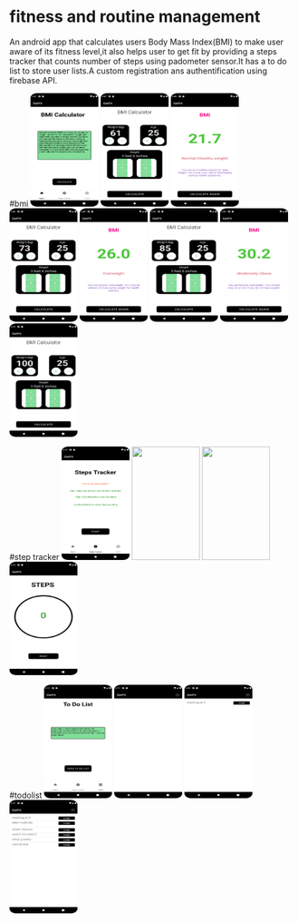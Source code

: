# fitness and routine management
An android app that calculates users Body Mass Index(BMI) to make user aware of its
fitness level,it also helps user to get fit by providing a steps tracker that counts number of steps using padometer sensor.It has
a to do list to store user lists.A custom registration ans authentification using firebase API.


#bmi
<img src="project pics/bmi/1.png" width=120 height=200>
<img src="project pics/bmi/2.png" width=120 height=200>
<img src="project pics/bmi/3.png" width=120 height=200>
<img src="project pics/bmi/4.png" width=120 height=200>
<img src="project pics/bmi/5.png" width=120 height=200>
<img src="project pics/bmi/6.png" width=120 height=200>
<img src="project pics/bmi/7.png" width=120 height=200>
<img src="project pics/bmi/8.png" width=120 height=200>

#step tracker
<img src="project pics/steps tracker/1.png" width=120 height=200>
<img src="project pics/steps tracker/2.png" width=120 height=200>
<img src="project pics/steps tracker/3.png" width=120 height=200>
<img src="project pics/steps tracker/4.png" width=120 height=200>



#todolist
<img src="project pics/to do list/1.png" width=120 height=200>
<img src="project pics/to do list/2.png" width=120 height=200>
<img src="project pics/to do list/3.png" width=120 height=200>
<img src="project pics/to do list/4.png" width=120 height=200>




